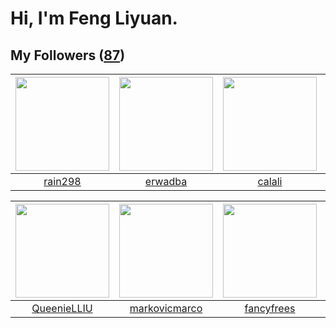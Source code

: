 # Hi, I'm Feng Liyuan.

## My Followers ([87](https://github.com/SunRunAway?tab=followers))

| <img src="https://avatars0.githubusercontent.com/u/20725525?v=4" width="150" height="150" /> | <img src="https://avatars1.githubusercontent.com/u/43768654?v=4" width="150" height="150" /> | <img src="https://avatars3.githubusercontent.com/u/15995588?v=4" width="150" height="150" /> | <img src="https://avatars0.githubusercontent.com/u/552936?v=4" width="150" height="150" /> |
| :------------------------------------------------------------------------------------------: | :------------------------------------------------------------------------------------------: | :------------------------------------------------------------------------------------------: | :----------------------------------------------------------------------------------------: |
|                             [rain298](https://github.com/rain298)                            |                             [erwadba](https://github.com/erwadba)                            |                              [calali](https://github.com/calali)                             |                            [mbautin](https://github.com/mbautin)                           |

| <img src="https://avatars2.githubusercontent.com/u/37468107?v=4" width="150" height="150" /> | <img src="https://avatars2.githubusercontent.com/u/52882128?v=4" width="150" height="150" /> | <img src="https://avatars1.githubusercontent.com/u/3293915?v=4" width="150" height="150" /> | <img src="https://avatars0.githubusercontent.com/u/29295553?v=4" width="150" height="150" /> |
| :------------------------------------------------------------------------------------------: | :------------------------------------------------------------------------------------------: | :-----------------------------------------------------------------------------------------: | :------------------------------------------------------------------------------------------: |
|                         [QueenieLLIU](https://github.com/QueenieLLIU)                        |                       [markovicmarco](https://github.com/markovicmarco)                      |                         [fancyfrees](https://github.com/fancyfrees)                         |                        [gingerkidney](https://github.com/gingerkidney)                       |
